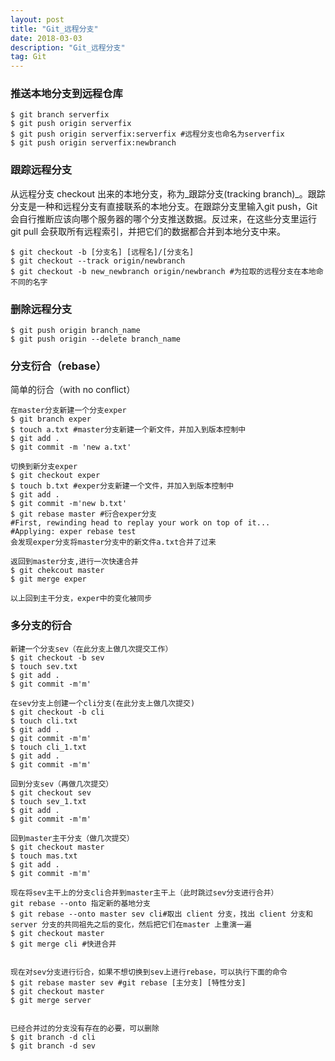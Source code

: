 ```yaml
---
layout: post
title: "Git_远程分支"
date: 2018-03-03
description: "Git_远程分支"
tag: Git
--- 
```


### 推送本地分支到远程仓库
```
$ git branch serverfix
$ git push origin serverfix
$ git push origin serverfix:serverfix #远程分支也命名为serverfix
$ git push origin serverfix:newbranch
```

### 跟踪远程分支  
从远程分支 checkout 出来的本地分支，称为_跟踪分支(tracking branch)_。跟踪分支是一种和远程分支有直接联系的本地分支。在跟踪分支里输入git push，Git 会自行推断应该向哪个服务器的哪个分支推送数据。反过来，在这些分支里运行 git pull 会获取所有远程索引，并把它们的数据都合并到本地分支中来。

```
$ git checkout -b [分支名] [远程名]/[分支名]
$ git checkout --track origin/newbranch
$ git checkout -b new_newbranch origin/newbranch #为拉取的远程分支在本地命不同的名字
```

### 删除远程分支

```
$ git push origin branch_name
$ git push origin --delete branch_name
```


### 分支衍合（rebase）  
简单的衍合（with no conflict）
```
在master分支新建一个分支exper
$ git branch exper
$ touch a.txt #master分支新建一个新文件，并加入到版本控制中
$ git add .
$ git commit -m 'new a.txt'

切换到新分支exper
$ git checkout exper
$ touch b.txt #exper分支新建一个文件，并加入到版本控制中
$ git add .
$ git commit -m'new b.txt'
$ git rebase master #衍合exper分支
#First, rewinding head to replay your work on top of it...
#Applying: exper rebase test
会发现exper分支将master分支中的新文件a.txt合并了过来

返回到master分支,进行一次快速合并
$ git chekcout master
$ git merge exper

以上回到主干分支，exper中的变化被同步
```

### 多分支的衍合  

```
新建一个分支sev（在此分支上做几次提交工作）
$ git checkout -b sev
$ touch sev.txt
$ git add .
$ git commit -m'm'

在sev分支上创建一个cli分支(在此分支上做几次提交)
$ git checkout -b cli
$ touch cli.txt
$ git add .
$ git commit -m'm'
$ touch cli_1.txt
$ git add .
$ git commit -m'm'

回到分支sev（再做几次提交）
$ git checkout sev
$ touch sev_1.txt
$ git add .
$ git commit -m'm'

回到master主干分支（做几次提交）
$ git checkout master
$ touch mas.txt
$ git add .
$ git commit -m'm'

现在将sev主干上的分支cli合并到master主干上（此时跳过sev分支进行合并）
git rebase --onto 指定新的基地分支
$ git rebase --onto master sev cli#取出 client 分支，找出 client 分支和 server 分支的共同祖先之后的变化，然后把它们在master 上重演一遍
$ git checkout master
$ git merge cli #快进合并


现在对sev分支进行衍合，如果不想切换到sev上进行rebase，可以执行下面的命令  
$ git rebase master sev #git rebase [主分支] [特性分支]
$ git checkout master 
$ git merge server


已经合并过的分支没有存在的必要，可以删除
$ git branch -d cli
$ git branch -d sev
```
